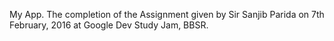 My App. The completion of the Assignment given by Sir Sanjib Parida on 7th February, 2016 at Google Dev Study Jam, BBSR.
